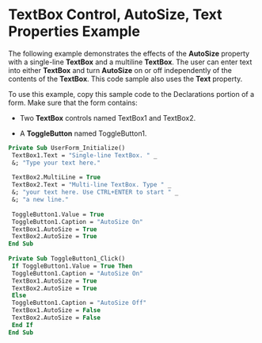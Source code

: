 
# TextBox Control, AutoSize, Text Properties Example

The following example demonstrates the effects of the  **AutoSize** property with a single-line **TextBox** and a multiline **TextBox**. The user can enter text into either **TextBox** and turn **AutoSize** on or off independently of the contents of the **TextBox**. This code sample also uses the **Text** property.

To use this example, copy this sample code to the Declarations portion of a form. Make sure that the form contains:




- Two  **TextBox** controls named TextBox1 and TextBox2.
    
- A  **ToggleButton** named ToggleButton1.
    




```vb
Private Sub UserForm_Initialize() 
 TextBox1.Text = "Single-line TextBox. " _ 
 &; "Type your text here." 
 
 TextBox2.MultiLine = True 
 TextBox2.Text = "Multi-line TextBox. Type " _ 
 &; "your text here. Use CTRL+ENTER to start " _ 
 &; "a new line." 
 
 ToggleButton1.Value = True 
 ToggleButton1.Caption = "AutoSize On" 
 TextBox1.AutoSize = True 
 TextBox2.AutoSize = True 
End Sub 
 
Private Sub ToggleButton1_Click() 
 If ToggleButton1.Value = True Then 
 ToggleButton1.Caption = "AutoSize On" 
 TextBox1.AutoSize = True 
 TextBox2.AutoSize = True 
 Else 
 ToggleButton1.Caption = "AutoSize Off" 
 TextBox1.AutoSize = False 
 TextBox2.AutoSize = False 
 End If 
End Sub
```

